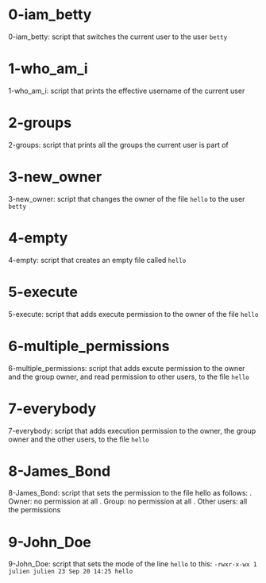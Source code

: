 # 0-iam_betty

0-iam_betty: script that switches the current user to the user `betty`

# 1-who_am_i

1-who_am_i: script that prints the effective username of the current user

# 2-groups

2-groups: script that prints all the groups the current user is part of

# 3-new_owner

3-new_owner: script that changes the owner of the file `hello` to the user `betty`

# 4-empty 

4-empty: script that creates an empty file called `hello`

# 5-execute

5-execute: script that adds execute permission to the owner of the file `hello`

# 6-multiple_permissions

6-multiple_permissions: script that adds excute permission to the owner and the group owner, and read permission to other users, to the file `hello`

# 7-everybody

7-everybody: script that adds execution permission to the owner, the group owner and the other users, to the file `hello`

# 8-James_Bond

8-James_Bond: script that sets the permission to the file hello as follows:
. Owner: no permission at all
. Group: no permission at all
. Other users: all the permissions

# 9-John_Doe

9-John_Doe: script that sets the mode of the line `hello` to this:
`-rwxr-x-wx 1 julien julien 23 Sep 20 14:25 hello`

